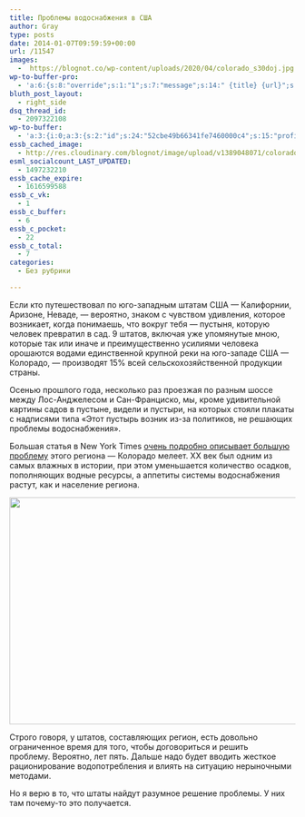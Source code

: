 ```yaml
---
title: Проблемы водоснабжения в США
author: Gray
type: posts
date: 2014-01-07T09:59:59+00:00
url: /11547
images:
  -  https://blognot.co/wp-content/uploads/2020/04/colorado_s30doj.jpg
wp-to-buffer-pro:
  - 'a:6:{s:8:"override";s:1:"1";s:7:"message";s:14:" {title} {url}";s:5:"image";s:1:"1";s:6:"number";s:1:"1";s:16:"alternateMessage";s:0:"";s:3:"ids";a:3:{s:24:"4eb3e9e6512f7eb575000000";s:1:"1";s:24:"000000000000000000025630";s:1:"1";s:24:"5277fb456f9ada80020001f3";s:1:"1";}}'
bluth_post_layout:
  - right_side
dsq_thread_id:
  - 2097322108
wp-to-buffer:
  - 'a:3:{i:0;a:3:{s:2:"id";s:24:"52cbe49b66341fe7460000c4";s:15:"profile_service";s:8:"facebook";s:10:"created_at";i:1389094043;}i:1;a:3:{s:2:"id";s:24:"52cbe49b66341fe7460000c5";s:15:"profile_service";s:7:"twitter";s:10:"created_at";i:1389094043;}i:2;a:3:{s:2:"id";s:24:"52cbe49c66341fe7460000c6";s:15:"profile_service";s:8:"facebook";s:10:"created_at";i:1389094044;}}'
essb_cached_image:
  - http://res.cloudinary.com/blognot/image/upload/v1389048071/colorado_s30doj.jpg
esml_socialcount_LAST_UPDATED:
  - 1497232210
essb_cache_expire:
  - 1616599588
essb_c_vk:
  - 1
essb_c_buffer:
  - 6
essb_c_pocket:
  - 22
essb_c_total:
  - 7
categories:
  - Без рубрики

---
```








Если кто путешествовал по юго-западным штатам США — Калифорнии, Аризоне, Неваде, — вероятно, знаком с чувством удивления, которое возникает, когда понимаешь, что вокруг тебя — пустыня, которую человек превратил в сад. 9 штатов, включая уже упомянутые мною, которые так или иначе и преимущественно усилиями человека орошаются водами единственной крупной реки на юго-западе США — Колорадо, — производят 15% всей сельскохозяйственной продукции страны.

Осенью прошлого года, несколько раз проезжая по разным шоссе между Лос-Анджелесом и Сан-Франциско, мы, кроме удивительной картины садов в пустыне, видели и пустыри, на которых стояли плакаты с надписями типа &#171;Этот пустырь возник из-за политиков, не решающих проблемы водоснабжения&#187;.

Большая статья в New York Times <a href="http://www.nytimes.com/2014/01/06/us/colorado-river-drought-forces-a-painful-reckoning-for-states.html?_r=0" target="_blank">очень подробно описывает большую проблему</a> этого региона — Колорадо мелеет. XX век был одним из самых влажных в истории, при этом уменьшается количество осадков, пополняющих водные ресурсы, а аппетиты системы водоснабжения растут, как и население региона.

<img data-attachment-id="11548" data-permalink="https://blognot.co/11547/colorado_s30doj" data-orig-file="https://i1.wp.com/blognot.co/wp-content/uploads/2020/04/colorado_s30doj.jpg?fit=600%2C400&ssl=1" data-orig-size="600,400" data-comments-opened="1" data-image-meta="{&quot;aperture&quot;:&quot;0&quot;,&quot;credit&quot;:&quot;&quot;,&quot;camera&quot;:&quot;&quot;,&quot;caption&quot;:&quot;&quot;,&quot;created_timestamp&quot;:&quot;0&quot;,&quot;copyright&quot;:&quot;&quot;,&quot;focal_length&quot;:&quot;0&quot;,&quot;iso&quot;:&quot;0&quot;,&quot;shutter_speed&quot;:&quot;0&quot;,&quot;title&quot;:&quot;&quot;,&quot;orientation&quot;:&quot;0&quot;}" data-image-title="colorado_s30doj" data-image-description="" data-medium-file="https://i1.wp.com/blognot.co/wp-content/uploads/2020/04/colorado_s30doj.jpg?fit=300%2C200&ssl=1" data-large-file="https://i1.wp.com/blognot.co/wp-content/uploads/2020/04/colorado_s30doj.jpg?fit=600%2C400&ssl=1" class="wp-image-11548 aligncenter" alt="" src="https://i2.wp.com/res.cloudinary.com/blognot/image/upload/v/colorado_s30doj.jpg?resize=600%2C400&#038;ssl=1" width="600" height="400" data-recalc-dims="1" /> 

Строго говоря, у штатов, составляющих регион, есть довольно ограниченное время для того, чтобы договориться и решить проблему. Вероятно, лет пять. Дальше надо будет вводить жесткое рационирование водопотребления и влиять на ситуацию нерыночными методами.

Но я верю в то, что штаты найдут разумное решение проблемы. У них там почему-то это получается.